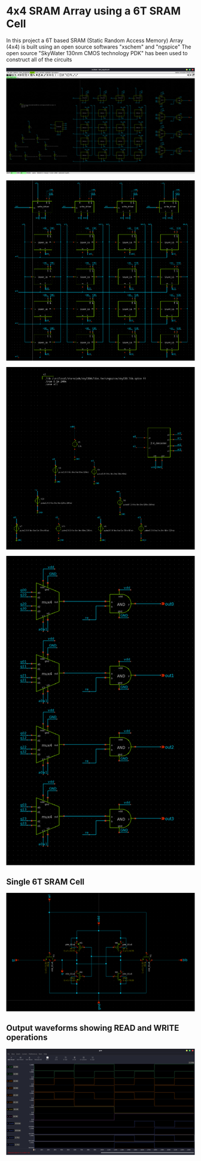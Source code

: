 # 4x4 SRAM Array using a 6T SRAM Cell

In this project a 6T based SRAM (Static Random Access Memory) Array (4x4) is built using an open source softwares "xschem" and "ngspice"
The open source "SkyWater 130nm CMOS technology PDK" has been used to construct all of the circuits

![image](screenshots/4x4_array.png)

![image](screenshots/array_we.png)

![image](screenshots/sig_dec.png)

![image](screenshots/read.png)

## Single 6T SRAM Cell
![image](screenshots/6t.png)

## Output waveforms showing READ and WRITE operations
![image](screenshots/waveforms.png)

